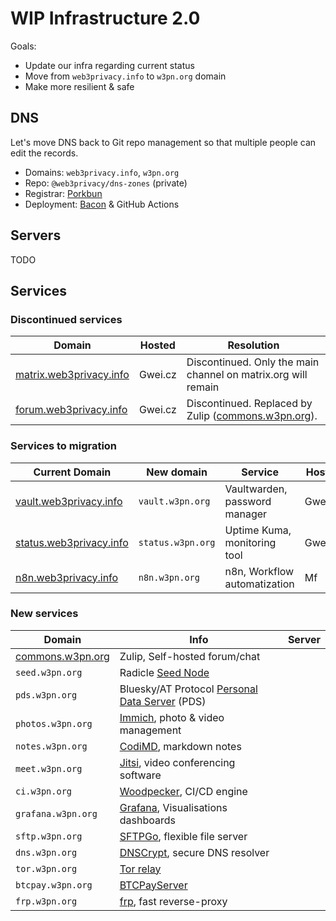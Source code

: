 # WIP Infrastructure 2.0

Goals:
* Update our infra regarding current status
* Move from `web3privacy.info` to `w3pn.org` domain
* Make more resilient & safe

## DNS

Let's move DNS back to Git repo management so that multiple people can edit the records.

* Domains: `web3privacy.info`, `w3pn.org`
* Repo: `@web3privacy/dns-zones` (private)
* Registrar: [Porkbun](https://porkbun.com/)
* Deployment: [Bacon](https://github.com/paulopacitti/bacon) & GitHub Actions

## Servers

TODO

## Services
### Discontinued services

| Domain | Hosted | Resolution |
| --- | --- | --- |
| [matrix.web3privacy.info](https://matrix.web3privacy.info/) | Gwei.cz | Discontinued. Only the main channel on matrix.org will remain |
| [forum.web3privacy.info](http://forum.web3privacy.info) | Gwei.cz | Discontinued. Replaced by Zulip ([commons.w3pn.org](https://commons.w3pn.org/)). |

### Services to migration

| Current Domain | New domain | Service | Hosted |
| --- | --- | --- | --- |
| [vault.web3privacy.info](https://vault.web3privacy.info) | `vault.w3pn.org` | Vaultwarden, password manager | Gwei.cz |
| [status.web3privacy.info](https://status.web3privacy.info) | `status.w3pn.org` | Uptime Kuma, monitoring tool | Gwei.cz |
| [n8n.web3privacy.info](https://n8n.web3privacy.info/) | `n8n.w3pn.org` | n8n, Workflow automatization | Mf |

### New services

| Domain | Info | Server |
| --- | --- | --- |
| [commons.w3pn.org](https://commons.w3pn.org/) | Zulip, Self-hosted forum/chat | |
| `seed.w3pn.org` | Radicle [Seed Node](https://radicle.xyz/guides/seeder) | |
| `pds.w3pn.org` | Bluesky/AT Protocol [Personal Data Server](https://atproto.com/guides/self-hosting) (PDS) | |
| `photos.w3pn.org` | [Immich](https://immich.app/), photo & video management | |
| `notes.w3pn.org` | [CodiMD](https://github.com/hackmdio/codimd), markdown notes | |
| `meet.w3pn.org` | [Jitsi](https://jitsi.org/), video conferencing software | |
| `ci.w3pn.org` | [Woodpecker](https://woodpecker-ci.org/), CI/CD engine | |
| `grafana.w3pn.org` | [Grafana](https://grafana.com/grafana/), Visualisations dashboards | |
| `sftp.w3pn.org` | [SFTPGo]([https://](https://sftpgo.com/)), flexible file server | |
| `dns.w3pn.org` | [DNSCrypt](https://www.dnscrypt.org/), secure DNS resolver | |
| `tor.w3pn.org` | [Tor relay](https://community.torproject.org/relay/) | |
| `btcpay.w3pn.org` | [BTCPayServer](https://btcpayserver.org/) | |
| `frp.w3pn.org` | [frp](https://github.com/fatedier/frp), fast reverse-proxy | |
